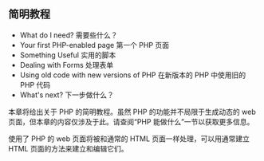 ## 简明教程

- What do I need? 需要些什么？
- Your first PHP-enabled page 第一个 PHP 页面
- Something Useful 实用的脚本
- Dealing with Forms 处理表单
- Using old code with new versions of PHP 
在新版本的 PHP 中使用旧的 PHP 代码
- What's next? 下一步做什么？

本章将给出关于 PHP 的简明教程。虽然 PHP 的功能并不局限于生成动态的 web 页面，但本章的内容仅涉及于此。请查阅“PHP 能做什么”一节以获取更多信息。

使用了 PHP 的 web 页面将被和通常的 HTML 页面一样处理，可以用通常建立 HTML 页面的方法来建立和编辑它们。